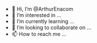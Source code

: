 - 👋 Hi, I’m @ArthurEnacom
- 👀 I’m interested in ...
- 🌱 I’m currently learning ...
- 💞️ I’m looking to collaborate on ...
- 📫 How to reach me ...

<!---
ArthurEnacom/ArthurEnacom is a ✨ special ✨ repository because its `README.md` (this file) appears on your GitHub profile.
You can click the Preview link to take a look at your changes.
--->

